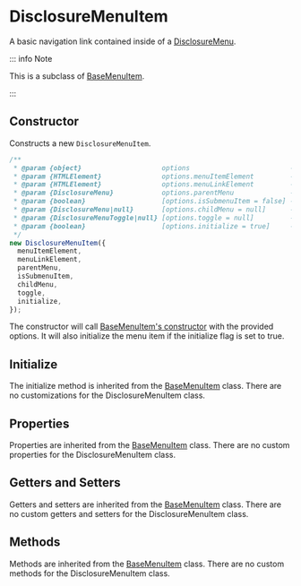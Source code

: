 # DisclosureMenuItem

A basic navigation link contained inside of a [DisclosureMenu](./disclosure-menu).

::: info Note

This is a subclass of [BaseMenuItem](./base-menu-item).

:::

## Constructor

Constructs a new `DisclosureMenuItem`.

```js
/**
 * @param {object}                    options                         - The options for generating the menu item.
 * @param {HTMLElement}               options.menuItemElement         - The menu item in the DOM.
 * @param {HTMLElement}               options.menuLinkElement         - The menu item's link in the DOM.
 * @param {DisclosureMenu}            options.parentMenu              - The parent menu.
 * @param {boolean}                   [options.isSubmenuItem = false] - A flag to mark if the menu item is controlling a submenu.
 * @param {DisclosureMenu|null}       [options.childMenu = null]      - The child menu.
 * @param {DisclosureMenuToggle|null} [options.toggle = null]         - The controller for the child menu.
 * @param {boolean}                   [options.initialize = true]     - A flag to initialize the menu item immediately upon creation.
 */
new DisclosureMenuItem({
  menuItemElement,
  menuLinkElement,
  parentMenu,
  isSubmenuItem,
  childMenu,
  toggle,
  initialize,
});
```

The constructor will call [BaseMenuItem's constructor](./base-menu-item#constructor) with the provided options. It will also initialize the menu item if the initialize flag is set to true.

## Initialize

The initialize method is inherited from the [BaseMenuItem](./base-menu-item#initialize) class. There are no customizations for the DisclosureMenuItem class.

## Properties

Properties are inherited from the [BaseMenuItem](./base-menu-item#properties) class. There are no custom properties for the DisclosureMenuItem class.

## Getters and Setters

Getters and setters are inherited from the [BaseMenuItem](./base-menu-item#getters-and-setters) class. There are no custom getters and setters for the DisclosureMenuItem class.

## Methods

Methods are inherited from the [BaseMenuItem](./base-menu-item#methods) class. There are no custom methods for the DisclosureMenuItem class.
